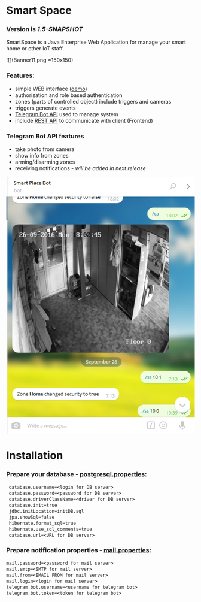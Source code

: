 #  Smart Space
### Version is *1.5-SNAPSHOT*

SmartSpace is a Java Enterprise Web Application for manage your smart home or other IoT staff.

![](Banner11.png =150x150)

### Features:

* simple WEB interface ([demo](http://free.rublin.org:8080/smartSpace/))
* authorization and role based authentication
* zones (parts of controlled object) include triggers and cameras
* triggers generate events
* [Telegram Bot API](https://github.com/rubenlagus/TelegramBots) used to manage system
* include [REST API](RestAPI.md) to communicate with client (Frontend)

### Telegram Bot API features

* take photo from camera
* show info from zones
* arming/disarming zones
* receiving notifications - *will be added in next release*

![](TelegramBot.png)

# Installation

### Prepare your database - [postgresql.properties](https://github.com/rublin/SmartSpace/resources/db/postgresql.properties):

```
 database.username=<login for DB server>
 database.password=<password for DB server>
 database.driverClassName=<driver for DB server>
 database.init=true
 jdbc.initLocation=initDB.sql
 jpa.showSql=false
 hibernate.format_sql=true
 hibernate.use_sql_comments=true
 database.url=<URL for DB server>
```
### Prepare notification properties - [mail.properties](https://github.com/rublin/SmartSpace/resources/notification/mail.properties):
```
mail.password=<password for mail server>
mail.smtp=<SMTP for mail server>
mail.from=<EMAIL FROM for mail server>
mail.login=<login for mail server>
telegram.bot.username=<username for telegram bot>
telegram.bot.token=<token for telegram bot>
```
